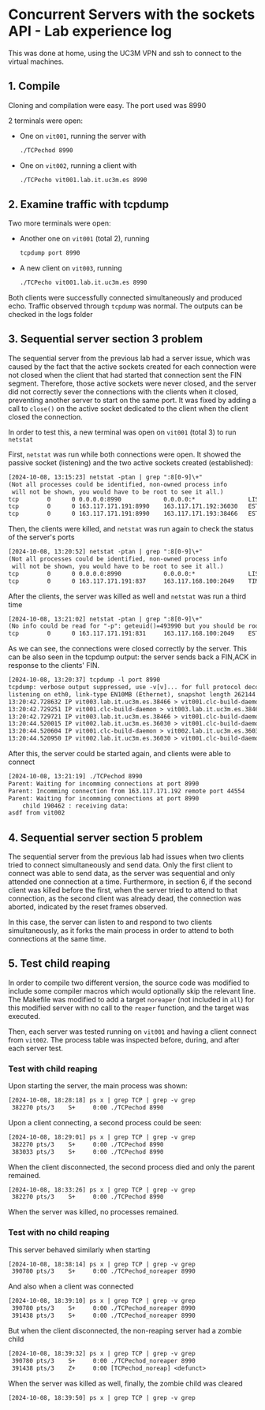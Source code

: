 # Concurrent Servers with the sockets API - Lab experience log

This was done at home, using the UC3M VPN and ssh to connect to the virtual
machines.

## 1. Compile

Cloning and compilation were easy. The port used was 8990

2 terminals were open:

* One on `vit001`, running the server with

    ```bat
    ./TCPechod 8990
    ```

* One on `vit002`, running a client with

    ```bat
    ./TCPecho vit001.lab.it.uc3m.es 8990
    ```

## 2. Examine traffic with tcpdump

Two more terminals were open:

* Another one on `vit001` (total 2), running

    ```bat
    tcpdump port 8990
    ```

* A new client on `vit003`, running

    ```bat
    ./TCPecho vit001.lab.it.uc3m.es 8990
    ```

Both clients were successfully connected simultaneously and produced echo.
Traffic observed through `tcpdump` was normal. The outputs can be checked in
the logs folder

## 3. Sequential server section 3 problem

The sequential server from the previous lab had a server issue, which was
caused by the fact that the active sockets created for each connection were not
closed when the client that had started that connection sent the FIN segment.
Therefore, those active sockets were never closed, and the server did not
correctly sever the connections with the clients when it closed, preventing
another server to start on the same port. It was fixed by adding a call to
`close()` on the active socket dedicated to the client when the client closed
the connection.

In order to test this, a new terminal was open on `vit001` (total 3) to run
`netstat`

First, `netstat` was run while both connections were open. It showed the
passive socket (listening) and the two active sockets created (established):

```txt
[2024-10-08, 13:15:23] netstat -ptan | grep ":8[0-9]\+"
(Not all processes could be identified, non-owned process info
 will not be shown, you would have to be root to see it all.)
tcp        0      0 0.0.0.0:8990            0.0.0.0:*               LISTEN      151175/./TCPechod   
tcp        0      0 163.117.171.191:8990    163.117.171.192:36030   ESTABLISHED 151197/./TCPechod   
tcp        0      0 163.117.171.191:8990    163.117.171.193:38466   ESTABLISHED 183677/./TCPechod   
```

Then, the clients were killed, and `netstat` was run again to check the status
of the server's ports

```txt
[2024-10-08, 13:20:52] netstat -ptan | grep ":8[0-9]\+"
(Not all processes could be identified, non-owned process info
 will not be shown, you would have to be root to see it all.)
tcp        0      0 0.0.0.0:8990            0.0.0.0:*               LISTEN      151175/./TCPechod   
tcp        0      0 163.117.171.191:837     163.117.168.100:2049    TIME_WAIT   -                   
```

After the clients, the server was killed as well and `netstat` was run a third time

```txt
[2024-10-08, 13:21:02] netstat -ptan | grep ":8[0-9]\+"
(No info could be read for "-p": geteuid()=493990 but you should be root.)
tcp        0      0 163.117.171.191:831     163.117.168.100:2049    ESTABLISHED -                   
```

As we can see, the connections were closed correctly by the server. This can be
also seen in the tcpdump output: the server sends back a FIN,ACK in response to
the clients' FIN.

```txt
[2024-10-08, 13:20:37] tcpdump -l port 8990
tcpdump: verbose output suppressed, use -v[v]... for full protocol decode
listening on eth0, link-type EN10MB (Ethernet), snapshot length 262144 bytes
13:20:42.728632 IP vit003.lab.it.uc3m.es.38466 > vit001.clc-build-daemon: Flags [F.], seq 1077944704, ack 2705179984, win 64223, options [nop,nop,TS val 1403532967 ecr 1510792646], length 0
13:20:42.729251 IP vit001.clc-build-daemon > vit003.lab.it.uc3m.es.38466: Flags [F.], seq 1, ack 1, win 65142, options [nop,nop,TS val 1511195206 ecr 1403532967], length 0
13:20:42.729721 IP vit003.lab.it.uc3m.es.38466 > vit001.clc-build-daemon: Flags [.], ack 2, win 64222, options [nop,nop,TS val 1403532968 ecr 1511195206], length 0
13:20:44.520015 IP vit002.lab.it.uc3m.es.36030 > vit001.clc-build-daemon: Flags [F.], seq 896179996, ack 3023253300, win 64235, options [nop,nop,TS val 1261048347 ecr 1601013185], length 0
13:20:44.520604 IP vit001.clc-build-daemon > vit002.lab.it.uc3m.es.36030: Flags [F.], seq 1, ack 1, win 65154, options [nop,nop,TS val 1604415631 ecr 1261048347], length 0
13:20:44.520950 IP vit002.lab.it.uc3m.es.36030 > vit001.clc-build-daemon: Flags [.], ack 2, win 64234, options [nop,nop,TS val 1261048348 ecr 1604415631], length 0
``` 

After this, the server could be started again, and clients were able to connect

```txt
[2024-10-08, 13:21:19] ./TCPechod 8990
Parent: Waiting for incomming connections at port 8990
Parent: Incomming connection from 163.117.171.192 remote port 44554
Parent: Waiting for incomming connections at port 8990
	child 190462 : receiving data: 
asdf from vit002
```

## 4. Sequential server section 5 problem

The sequential server from the previous lab had issues when two clients tried
to connect simultaneously and send data. Only the first client to connect was
able to send data, as the server was sequential and only attended one
connection at a time. Furthermore, in section 6, if the second client was
killed before the first, when the server tried to attend to that connection,
as the second client was already dead, the connection was aborted, indicated
by the reset frames observed. 

In this case, the server can listen to and respond to two clients
simultaneously, as it forks the main process in order to attend to both
connections at the same time.

## 5. Test child reaping

In order to compile two different version, the source code was modified to
include some compiler macros which would optionally skip the relevant line.
The Makefile was modified to add a target `noreaper` (not included in `all`)
for this modified server with no call to the `reaper` function, and the
target was executed.

Then, each server was tested running on `vit001` and having a client connect
from `vit002`. The process table was inspected before, during, and after each
server test.

### Test with child reaping

Upon starting the server, the main process was shown:

```txt
[2024-10-08, 18:28:18] ps x | grep TCP | grep -v grep
 382270 pts/3    S+     0:00 ./TCPechod 8990
```

Upon a client connecting, a second process could be seen:

```txt
[2024-10-08, 18:29:01] ps x | grep TCP | grep -v grep
 382270 pts/3    S+     0:00 ./TCPechod 8990
 383033 pts/3    S+     0:00 ./TCPechod 8990
```

When the client disconnected, the second process died and only the parent
remained.

```txt
[2024-10-08, 18:33:26] ps x | grep TCP | grep -v grep
 382270 pts/3    S+     0:00 ./TCPechod 8990
```

When the server was killed, no processes remained.

### Test with no child reaping

This server behaved similarly when starting

```txt
[2024-10-08, 18:38:14] ps x | grep TCP | grep -v grep
 390780 pts/3    S+     0:00 ./TCPechod_noreaper 8990
```

And also when a client was connected

```txt
[2024-10-08, 18:39:10] ps x | grep TCP | grep -v grep
 390780 pts/3    S+     0:00 ./TCPechod_noreaper 8990
 391438 pts/3    S+     0:00 ./TCPechod_noreaper 8990
```

But when the client disconnected, the non-reaping server had a zombie child

```txt
[2024-10-08, 18:39:32] ps x | grep TCP | grep -v grep
 390780 pts/3    S+     0:00 ./TCPechod_noreaper 8990
 391438 pts/3    Z+     0:00 [TCPechod_noreap] <defunct>
```

When the server was killed as well, finally, the zombie child was cleared

```txt
[2024-10-08, 18:39:50] ps x | grep TCP | grep -v grep

```

